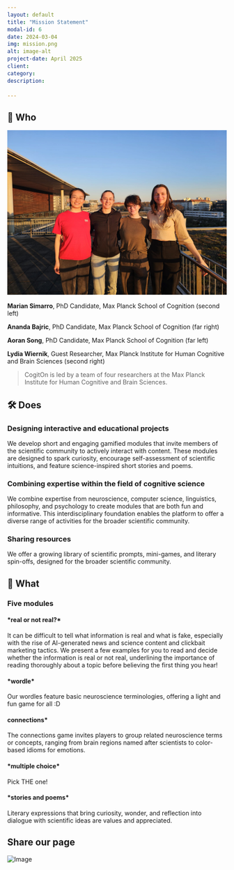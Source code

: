```yaml
---
layout: default
title: "Mission Statement"
modal-id: 6
date: 2024-03-04
img: mission.png
alt: image-alt
project-date: April 2025
client: 
category:
description: 

---
```


## 🧠 Who

<img src="img/portfolio/team.jpg" width="600" />

**Marian Simarro**, PhD Candidate, Max Planck School of Cognition (second left)

**Ananda Bajric**, PhD Candidate, Max Planck School of Cognition (far right)

**Aoran Song**, PhD Candidate, Max Planck School of Cognition (far left)

**Lydia Wiernik**, Guest Researcher, Max Planck Institute for Human Cognitive and Brain Sciences (second right)

> CogitOn is led by a team of four researchers at the Max Planck Institute for Human Cognitive and Brain Sciences.

## 🛠️ Does

<div style="text-align: left;"> 

### **Designing interactive and educational projects**  
 
We develop short and engaging gamified modules that invite members of the scientific community to actively interact with content. These modules are designed to spark curiosity, encourage self-assessment of scientific intuitions, and feature science-inspired short stories and poems.

### **Combining expertise within the field of cognitive science**

We combine expertise from neuroscience, computer science, linguistics, philosophy, and psychology to create modules that are both fun and informative. This interdisciplinary foundation enables the platform to offer a diverse range of activities for the broader scientific community.

### **Sharing resources**

We offer a growing library of scientific prompts, mini-games, and literary spin-offs, designed for the broader scientific community.

</div>

## 🎯 What

<h3 style="text-align: left;">Five modules</h3>

<h4 style="text-align: left;">*real or not real?*</h4>

It can be difficult to tell what information is real and what is fake, especially with the rise of AI-generated news and science content and clickbait marketing tactics. We present a few examples for you to read and decide whether the information is real or not real, underlining the importance of reading thoroughly about a topic before believing the first thing you hear!

<h4 style="text-align: left;">*wordle*</h4>

Our wordles feature basic neuroscience terminologies, offering a light and fun game for all :D

<h4 style="text-align: left;">connections*</h4>

The connections game invites players to group related neuroscience terms or concepts, ranging from brain regions named after scientists to color-based idioms for emotions. 

<h4 style="text-align: left;">*multiple choice*</h4>

Pick THE one!

<h4 style="text-align: left;">*stories and poems*</h4>

Literary expressions that bring curiosity, wonder, and reflection into dialogue with scientific ideas are values and appreciated.

## Share our page

![Image](https://github.com/cogiton25/cogiton/tree/main/img/portfolio/CogitOn_QR_Code.jpg)

